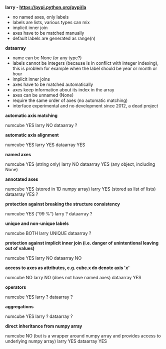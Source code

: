 **larry - https://pypi.python.org/pypi/la**

* no named axes, only labels
* labels are lists, various types can mix
* implicit inner join
* axes have to be matched manually
* default labels are generated as range(n)

**dataarray**

* name can be None (or any type?)
* labels cannot be integers (because is in conflict with integer indexing), this is problem for example when the label should be year or month or hour
* implicit inner joins
* axes have to be matched automatically
* axes keep information about its index in the array
* axes can be unnamed (None)
* require the same order of axes (no automatic matching)
* interface experimental and no development since 2012, a dead project

**automatic axis matching**

numcube     YES
larry       NO
dataarray   ?

**automatic axis alignment**

numcube     YES
larry       YES
dataarray   YES

**named axes**

numcube     YES (string only)
larry       NO
dataarray   YES (any object, including None)

**annotated axes**

numcube     YES (stored in 1D numpy array)
larry       YES (stored as list of lists)
dataarray   YES ?

**protection against breaking the structure consistency**

numcube     YES ("99 %")
larry       ?
dataarray   ?

**unique and non-unique labels**

numcube     BOTH
larry       UNIQUE
dataarray   ?

**protection against implicit inner join (i.e. danger of unintentional leaving out of values)**

numcube     YES
larry       NO
dataarray   NO

**access to axes as attributes, e.g. cube.x do denote axis 'x'**

numcube     NO
larry       NO (does not have named axes)
dataarray   YES

**operators**

numcube     YES
larry       ?
dataarray   ?

**aggregations**

numcube     YES
larry       ?
dataarray   ?

**direct inheritance from numpy array**

numcube     NO (but is a wrapper around numpy array and provides access to underlying numpy array)
larry       YES
dataarray   YES